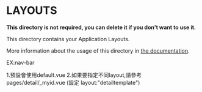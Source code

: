 # LAYOUTS

**This directory is not required, you can delete it if you don't want to use it.**

This directory contains your Application Layouts.

More information about the usage of this directory in [the documentation](https://nuxtjs.org/guide/views#layouts).

EX:nav-bar

1.預設會使用default.vue
2.如果要指定不同layout,請參考 pages/detail/_myid.vue (設定 layout:"detailtemplate")